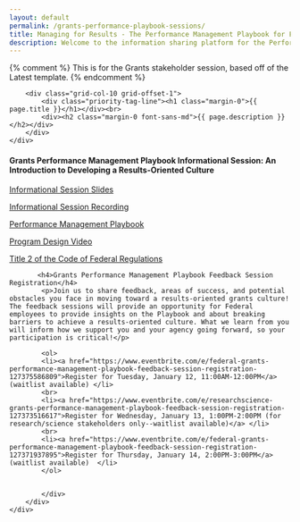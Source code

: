 ```yaml
---
layout: default
permalink: /grants-performance-playbook-sessions/
title: Managing for Results - The Performance Management Playbook for Federal Awarding Agencies Information Sharing Platform
description: Welcome to the information sharing platform for the Performance Management Playbook for Federal Awarding Agencies. On this page, you’ll find links related to the Informational Session and Stakeholder Feedback Sessions. In addition, we will be posting the recording of the Informational Session and the Program Design Video here. 
---
```


{% comment %}
This is for the Grants stakeholder session, based off of the Latest template.
{% endcomment %}


<section class="usa-graphic_list usa-prose usa-hero tablet:grid-container about clearfix margin-bottom-3">
    <div class="grid-row grid-gap ">

        <div class="grid-col-10 grid-offset-1">
            <div class="priority-tag-line"><h1 class="margin-0">{{ page.title }}</h1></div><br>
            <div><h2 class="margin-0 font-sans-md">{{ page.description }}</h2></div>
        </div>
    </div>

</section>

<div class="usa-layout-docs__main">
    <div class="grid-container font-sans-sm padding-0">
        <div class="grid-row grid-gap">
            <div class="usa-layout-docs__main desktop:grid-col-12 font-sans-sm">
            <h4>Grants Performance Management Playbook Informational Session: An Introduction to Developing a Results-Oriented Culture</h4>
            <p><a href="../assets/files/Grants CAP Goal Info Session Deck_Clean_01042021_v2.pdf">Informational Session Slides</a></p>
                <p><a href="https://vimeo.com/497714452">Informational Session Recording</a></p>
            <p><a href="https://www.performance.gov/CAP/innovation-sessions/Managing%20for%20Results,%20Performance%20Management%20Playbook%20for%20Federal%20Awarding%20Agencies.pdf">Performance Management Playbook</a></p>
            <p><a href="https://vimeo.com/490850178/a22ba21688">Program Design Video</a></p>
            <p><a href="https://www.cfo.gov/financial-assistance/resources/uniform-guidance.html">Title 2 of the Code of Federal Regulations</a></p> 
           
           <h4>Grants Performance Management Playbook Feedback Session Registration</h4>
            <p>Join us to share feedback, areas of success, and potential obstacles you face in moving toward a results-oriented grants culture! The feedback sessions will provide an opportunity for Federal employees to provide insights on the Playbook and about breaking barriers to achieve a results-oriented culture. What we learn from you will inform how we support you and your agency going forward, so your participation is critical!</p>
            
            <ol>
            <li><a href="https://www.eventbrite.com/e/federal-grants-performance-management-playbook-feedback-session-registration-127375586809">Register for Tuesday, January 12, 11:00AM-12:00PM</a> (waitlist available) </li>
            <br>
            <li><a href="https://www.eventbrite.com/e/researchscience-grants-performance-management-playbook-feedback-session-registration-127373516617">Register for Wednesday, January 13, 1:00PM-2:00PM (for research/science stakeholders only--waitlist available)</a> </li>
            <br>
            <li><a href="https://www.eventbrite.com/e/federal-grants-performance-management-playbook-feedback-session-registration-127371937895">Register for Thursday, January 14, 2:00PM-3:00PM</a> (waitlist available)  </li>
            </ol>
             

            </div>
        </div>
    </div>
</div>

